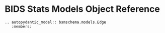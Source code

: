 # BIDS Stats Models Object Reference

```{eval-rst}
.. autopydantic_model:: bsmschema.models.Edge
   :members:
```
